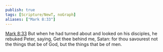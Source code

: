 ```yaml
---
publish: true
tags: [Scripture/NewT, noGraph]
aliases: ["Mark 8:33"]
---
```

[Mark 8:33](https://churchofjesuschrist.org/study/scriptures/nt/mark/8?lang=eng&id=p33#p33) But when he had turned about and looked on his disciples, he rebuked Peter, saying, Get thee behind me, Satan: for thou savourest not the things that be of God, but the things that be of men.
